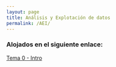 ```yaml
---
layout: page
title: Análisis y Explotación de datos
permalink: /AEI/
---
```


### Alojados en el siguiente enlace:

[Tema 0 - Intro](https://github.com/rharagon/CF_AEI)